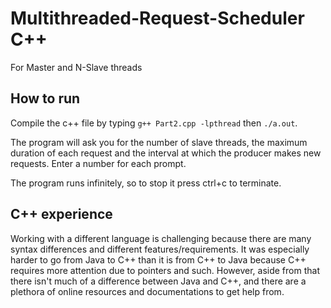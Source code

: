 # Multithreaded-Request-Scheduler C++
For Master and N-Slave threads

## How to run
Compile the c++ file by typing `g++ Part2.cpp -lpthread` then `./a.out`.

The program will ask you for the number of slave threads, the maximum duration of each request and the interval at which the producer makes new requests. Enter a number for each prompt.

The program runs infinitely, so to stop it press ctrl+c to terminate.

## C++ experience
Working with a different language is challenging because there are many syntax differences and different features/requirements. It was especially harder to go from Java to C++ than it is from C++ to Java because C++ requires more attention due to pointers and such. However, aside from that there isn't much of a difference between Java and C++, and there are a plethora of online resources and documentations to get help from. 
